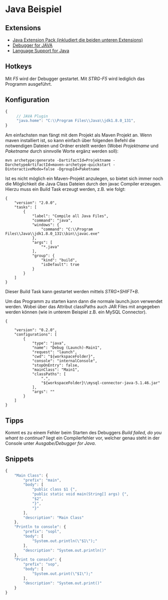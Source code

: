 # Java Beispiel
## Extensions
- [Java Extension Pack (inkludiert die beiden unteren Extensions)](https://marketplace.visualstudio.com/items?itemName=vscjava.vscode-java-pack)
- [Debugger for JAVA](https://marketplace.visualstudio.com/items?itemName=vscjava.vscode-java-debug)
- [Language Support for Java](https://marketplace.visualstudio.com/items?itemName=redhat.java)
## Hotkeys
Mit *F5* wird der Debugger gestartet. Mit *STRG-F5* wird lediglich das Programm ausgeführt.
## Konfiguration
```js
{
     // JAVA Plugin
     "java.home": "C:\\Program Files\\Java\\jdk1.8.0_131",
}
```

Am einfachsten man fängt mit dem Projekt als Maven Projekt an. Wenn maven installiert ist, so kann einfach über folgenden Befehl die notwendigen Dateien und Ordner erstellt werden (Wobei *Projektname* und *Paketname* durch sinnvolle Worte ergänz werden soll):

```
mvn archetype:generate -DartifactId=Projektname -DarchetypeArtifactId=maven-archetype-quickstart -DinteractiveMode=false -DgroupId=Paketname
```
Ist es nicht möglich ein Maven-Projekt anzulegen, so bietet sich immer noch die Möglichkeit die Java Class Dateien durch den javac Compiler erzeugen. Hierzu muss ein Build Task erzeugt werden, z.B. wie folgt:
```
{
    "version": "2.0.0",
    "tasks": [
        {
            "label": "Compile all Java Files",
            "command": "java",
            "windows": {
                "command": "C:\\Program Files\\Java\\jdk1.8.0_131\\bin\\javac.exe"
            },
            "args": [
                "*.java"
            ],
            "group": {
                "kind": "build",
                "isDefault": true
            }
        }
    ]
} 
```
Dieser Build Task kann gestartet werden mittels *STRG+SHIFT+B*.

Um das Programm zu starten kann dann die normale launch.json verwendet werden. Wobei über das Attribut classPaths auch JAR Files mit angegeben werden können (wie in unterem Beispiel z.B. ein MySQL Connector).
```
{

    "version": "0.2.0",
    "configurations": [       
        {
            "type": "java",
            "name": "Debug (Launch)-Main1",
            "request": "launch",
            "cwd": "${workspaceFolder}",
            "console": "internalConsole",
            "stopOnEntry": false,
            "mainClass": "Main1",
            "classPaths": [
                ".",
                "${workspaceFolder}\\mysql-connector-java-5.1.46.jar"
            ],
            "args": ""
        }       
    ]
}
``` 

## Tipps
Kommt es zu einem Fehler beim Starten des Debuggers *Build failed, do you whant to continue?* liegt ein Compilerfehler vor, welcher genau steht in der Console unter *Ausgabe/Debugger for Java*.


## Snippets
```js
{
    "Main Class": {
		"prefix": "main",
		"body": [
			"public class $1 {",
			"public static void main(String[] args) {",
			"$2",
			"}",
			"}"
		],
		"description": "Main Class"
	},
	"Println to console": {
		"prefix": "sopl",
		"body": [
			"System.out.println(\"$1\");"
		],
		"description": "System.out.println()"
	},
	"Print to console": {
		"prefix": "sop",
		"body": [
			"System.out.print(\"$1\");"
		],
		"description": "System.out.print()"
    }
}
```
